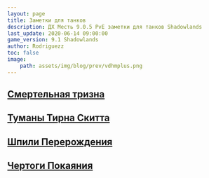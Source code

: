 ```yaml
---
layout: page
title: Заметки для танков 
description: ДХ Месть 9.0.5 PvE заметки для танков Shadowlands
last_update: 2020-06-14 09:00:00
game_version: 9.1 Shadowlands
author: Rodriguezz
toc: false
image:
    path: assets/img/blog/prev/vdhmplus.png
---
```


<div class="gridtn boss-overview">
<a href="/guide/tank_tips/necrotic-wake" class="">
<div class="cardtn boss-card" style="background-image: url(&quot;https://tanknotes.com/storage/uploads/2020/11/15/5fb17b55a4326NW.webp&quot;);background-size: cover;background-position: center center;">
<div><div class="boss-background" style="filter: hue-rotate(73deg);"></div> <!----> <h2 class="quadrata text-shadow">
            Смертельная тризна
</h2></div> <div class="bordertn"></div></div></a>

<a href="/guide/tank_tips/mists-of-tirna-scithe" class="">
<div class="cardtn boss-card" style="background-image: url(&quot;https://tanknotes.com/storage/uploads/2020/11/15/5fb17b8270aadMoTS.webp&quot;);background-size: cover;background-position: center center;">
<div><div class="boss-background" style="filter: hue-rotate(73deg);"></div> <!----> <h2 class="quadrata text-shadow">
            Туманы Тирна Скитта
</h2></div> <div class="bordertn"></div></div></a>

<a href="/guide/tank_tips/spires-of-ascension" class="">
<div class="cardtn boss-card" style="background-image: url(&quot;https://tanknotes.com/storage/uploads/2020/11/15/5fb1788a55670SoA.webp&quot;);background-size: cover;background-position: center center;">
<div><div class="boss-background" style="filter: hue-rotate(73deg);"></div> <!----> <h2 class="quadrata text-shadow">
            Шпили Перерождения
</h2></div> <div class="bordertn"></div></div></a>

<a href="/guide/tank_tips/halls-of-atonement" class="">
<div class="cardtn boss-card" style="background-image: url(&quot;https://tanknotes.com/storage/uploads/2020/11/15/5fb17b1a4ff31HoA.webp&quot;);background-size: cover;background-position: center center;">
<div><div class="boss-background" style="filter: hue-rotate(73deg);"></div> <!----> <h2 class="quadrata text-shadow">
           Чертоги Покаяния
</h2></div> <div class="bordertn"></div></div></a>



</div>
